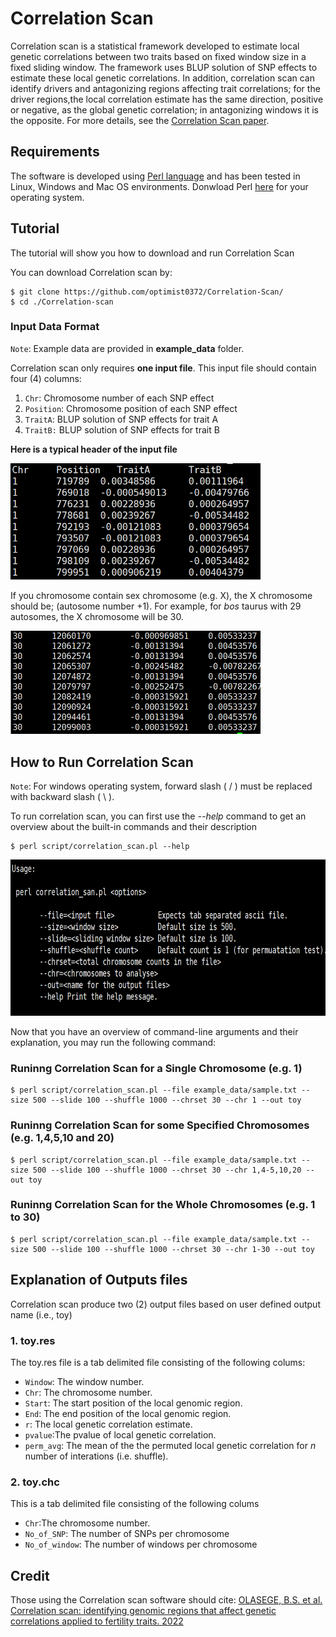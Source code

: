 # Correlation Scan

Correlation scan is a statistical framework developed to estimate local genetic correlations between two traits based on fixed window size in a fixed sliding window. The framework uses BLUP solution of SNP effects to estimate these local genetic correlations. In addition, correlation scan can identify drivers and antagonizing regions affecting trait correlations; for the driver regions,the local correlation estimate has the same direction, positive or negative, as the global genetic correlation; in antagonizing windows it is the opposite. For more details, see the [Correlation Scan paper](https://doi.org/10.1101/2021.11.05.467409).

## Requirements
The software is developed using [Perl language](https://www.perl.org/get.html) and has been tested in Linux, Windows and Mac OS environments.
Donwload Perl [here](https://www.perl.org/get.html) for your operating system.

## Tutorial
The tutorial will show you how to download and run Correlation Scan 

You can download Correlation scan by:

```
$ git clone https://github.com/optimist0372/Correlation-Scan/
$ cd ./Correlation-scan
```

### Input Data Format
`Note`:  Example data are provided in **example_data** folder.

Correlation scan only requires **one input file**. This input file should contain four (4) columns:

1. `Chr`: Chromosome number of each SNP effect
2. `Position`: Chromosome position of each SNP effect
3. `TraitA`: BLUP solution of SNP effects for trait A
4. `TraitB:` BLUP solution of SNP effects for trait B

**Here is a typical header of the input file**

<img src= "images/head.png" width=400>

If you chromosome contain sex chromosome (e.g. X), the X chromosome should be; (autosome number +1).
For example, for *bos* taurus with 29 autosomes, the X chromosome will be 30.

<img src= "images/tail.png" width=400>

## How to Run Correlation Scan

`Note`: For windows operating system, forward slash ( / ) must be replaced with backward slash ( \ ).

To run correlation scan, you can first use the *--help* command to get an overview about the built-in commands and their description

```
$ perl script/correlation_scan.pl --help

```

<img src= "images/help_3.png" width=650, height = 250>

Now that you have an overview of command-line arguments and their explanation, you may run the following command:

### Runinng Correlation Scan for a Single Chromosome (e.g. 1)
```
$ perl script/correlation_scan.pl --file example_data/sample.txt --size 500 --slide 100 --shuffle 1000 --chrset 30 --chr 1 --out toy 

```
### Runinng Correlation Scan for some Specified Chromosomes (e.g. 1,4,5,10 and 20)
```
$ perl script/correlation_scan.pl --file example_data/sample.txt --size 500 --slide 100 --shuffle 1000 --chrset 30 --chr 1,4-5,10,20 --out toy

```
### Runinng Correlation Scan for the Whole Chromosomes (e.g. 1 to 30)
```
$ perl script/correlation_scan.pl --file example_data/sample.txt --size 500 --slide 100 --shuffle 1000 --chrset 30 --chr 1-30 --out toy
```

## Explanation of Outputs files

Correlation scan produce two (2) output files based on user defined output name (i.e., toy)

### 1. toy.res

The toy.res file is a tab delimited file consisting of the following colums:

 * `Window`: The window number.
 * `Chr`: The chromosome number.
 * `Start`: The start position of the local genomic region.
 * `End`: The end position of the local genomic region.
 * `r`: The local genetic correlation estimate.
 * `pvalue`:The pvalue of local genetic correlation.
 * `perm_avg`: The mean of the the permuted local genetic correlation for *n* number of interations (i.e. shuffle).
 
### 2. toy.chc
This is a tab delimited file consisting of the following colums
 * `Chr`:The chromosome number.
 * `No_of_SNP`: The number of SNPs per chromosome
 * `No_of_window`: The number of windows per chromosome
 
## Credit
Those using the Correlation scan software should cite: [OLASEGE, B.S. et al. Correlation scan: identifying genomic regions that affect genetic correlations applied to fertility traits. 2022](https://doi.org/10.1101/2021.11.05.467409)
